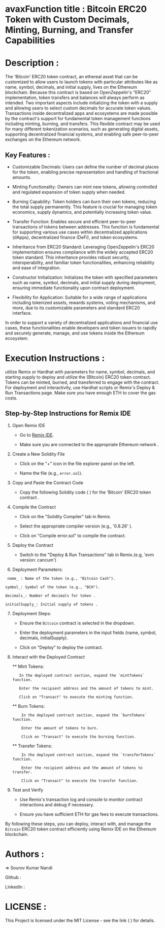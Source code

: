 # avaxFunction title : Bitcoin ERC20 Token with Custom Decimals, Minting, Burning, and Transfer Capabilities

# Description :

The 'Bitcoin' ERC20 token contract, an ethereal asset that can be customized to allow users to launch tokens with particular attributes like as name, symbol, decimals, and initial supply, lives on the Ethereum blockchain. Because this contract is based on OpenZeppelin's "ERC20" implementation, token transfers and balances will always perform as intended. Two important aspects include initializing the token with a supply and allowing users to select custom decimals for accurate token values. Transactions inside decentralized apps and ecosystems are made possible by the contract's support for fundamental token management functions including minting, burning, and transfers. This flexible contract may be used for many different tokenization scenarios, such as generating digital assets, supporting decentralized financial systems, and enabling safe peer-to-peer exchanges on the Ethereum network.

## Key Features :

  * Customizable Decimals: Users can define the number of decimal places for the token, enabling precise representation
    and handling of fractional amounts.

  * Minting Functionality: Owners can mint new tokens, allowing controlled and regulated expansion of token supply when needed.

  * Burning Capability: Token holders can burn their own tokens, reducing the total supply permanently. This feature is crucial for managing token economics, 
    supply dynamics, and potentially increasing token value.

  * Transfer Function: Enables secure and efficient peer-to-peer transactions of tokens between addresses. This function is fundamental for supporting various use 
    cases within decentralized applications (dApps), decentralized finance (DeFi), and token ecosystems.

  * Inheritance from ERC20 Standard: Leveraging OpenZeppelin's ERC20 implementation ensures compliance with the widely accepted ERC20 token standard. This 
    inheritance provides robust security, interoperability, and familiar token functionalities, enhancing reliability and ease of integration.

  * Constructor Initialization: Initializes the token with specified parameters such as name, symbol, decimals, and initial supply during deployment, ensuring 
    immediate functionality upon contract deployment.

  * Flexibility for Application: Suitable for a wide range of applications including tokenized assets, rewards systems, voting mechanisms, and more, due to its 
    customizable parameters and standard ERC20 interface.

In order to support a variety of decentralized applications and financial use cases, these functionalities enable developers and token issuers to rapidly and securely generate, manage, and use tokens inside the Ethereum ecosystem.

# Execution Instructions :

utilize Remix or Hardhat with parameters for name, symbol, decimals, and starting supply to deploy and utilize the {Bitcoin} ERC20 token contract. Tokens can be minted, burned, and transferred to engage with the contract. For deployment and interactivity, use Hardhat scripts or Remix's Deploy & Run Transactions page. Make sure you have enough ETH to cover the gas costs.


## Step-by-Step Instructions for Remix IDE

   1. Open Remix IDE

       * Go to [Remix IDE](https://remix.ethereum.org/).
         
       * Make sure you are connected to the appropriate Ethereum network .

   2. Create a New Solidity File

      * Click on the "+" icon in the file explorer panel on the left.
        
      * Name the file (e.g., `error.sol`).

   3. Copy and Paste the Contract Code

      * Copy the following Solidity code ( ) for the 'Bitcoin' ERC20 token contract .


   4. Compile the Contract

      * Click on the "Solidity Compiler" tab in Remix.
        
      * Select the appropriate compiler version (e.g., '0.8.26' ).
        
      * Click on "Compile error.sol" to compile the contract.
        

   5. Deploy the Contract

      * Switch to the "Deploy & Run Transactions" tab in Remix.(e.g, 'evm version: cancum')

   6. Deployment Parameters:

     name_ : Name of the token (e.g., "Bitcoin Cash").
     
    symbol_: Symbol of the token (e.g., "BCH").
    
    decimals_: Number of decimals for token .
    
    initialSupply_: Initial supply of tokens .

   7. Deployment Steps:

       * Ensure the `Bitcoin` contract is selected in the dropdown.
      
       * Enter the deployment parameters in the input fields (name, symbol, decimals, initialSupply).
      
       * Click on "Deploy" to deploy the contract.

   8. Interact with the Deployed Contract

       ** Mint Tokens:

             In the deployed contract section, expand the `mintTokens` function.
      
             Enter the recipient address and the amount of tokens to mint.
      
             Click on "Transact" to execute the minting function.

      ** Burn Tokens:

              In the deployed contract section, expand the `burnTokens` function.
      
              Enter the amount of tokens to burn.
      
              Click on "Transact" to execute the burning function.

      ** Transfer Tokens:

              In the deployed contract section, expand the `transferTokens` function.
      
              Enter the recipient address and the amount of tokens to transfer.
      
              Click on "Transact" to execute the transfer function.
      

   9. Test and Verify

      * Use Remix's transaction log and console to monitor contract interactions and debug if necessary.
        
      * Ensure you have sufficient ETH for gas fees to execute transactions.
        

By following these steps, you can deploy, interact with, and manage the `Bitcoin` ERC20 token contract efficiently using Remix IDE on the Ethereum blockchain.

# Authors : 

  => Sourov Kumar Nandi
  
  Github   : 

  LinkedIn :

# LICENSE :

This Project is licensed under the MIT License - see the link ( ) for details.
